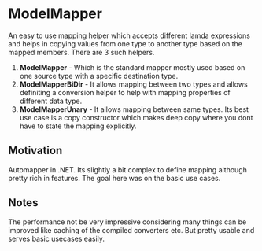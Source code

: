 # ModelMapper
An easy to use mapping helper which accepts different lamda expressions and helps in copying values from one type to another type based on the mapped members.
There are 3 such helpers.
1. **ModelMapper** - Which is the standard mapper mostly used based on one source type with a specific destination type.
2. **ModelMapperBiDir** - It allows mapping between two types and allows definiting a conversion helper to help with mapping properties of different data type.
3. **ModelMapperUnary** - It allows mapping between same types. Its best use case is a copy constructor which makes deep copy where you dont have to state the mapping explicitly.

## Motivation 
Automapper in .NET. Its slightly a bit complex to define mapping although pretty rich in features. The goal here was on the basic use cases.

## Notes
The performance not be very impressive considering many things can be improved like caching of the compiled converters etc. But pretty usable and serves basic usecases easily.

